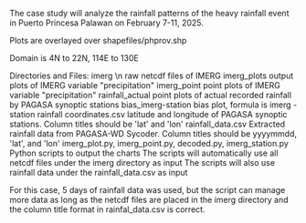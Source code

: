 The case study will analyze the rainfall patterns of the heavy rainfall event in Puerto Princesa Palawan on February 7-11, 2025.

Plots are overlayed over shapefiles/phprov.shp

Domain is 4N to 22N, 114E to 130E

Directories and Files:
imerg \n
    raw netcdf files of IMERG
imerg_plots
    output plots of IMERG variable "precipitation"
imerg_point
    point plots of IMERG variable "precipitation" 
rainfall_actual
    point plots of actual recorded rainfall by PAGASA synoptic stations
bias_imerg-station
    bias plot, formula is imerg - station rainfall
coordinates.csv
    latitude and longitude of PAGASA synoptic stations. Column titles should be 'lat' and 'lon'
rainfall_data.csv
    Extracted rainfall data from PAGASA-WD Sycoder. Column titles should be yyyymmdd, 'lat', and 'lon'
imerg_plot.py, imerg_point.py, decoded.py, imerg_station.py
    Python scripts to output the charts
    The scripts will automatically use all netcdf files under the imerg directory as input
    The scripts will also use rainfall data under the rainfall_data.csv as input

For this case, 5 days of rainfall data was used, but the script can manage more data as long as the netcdf files are placed in the imerg directory and the column title format in rainfal_data.csv is correct.